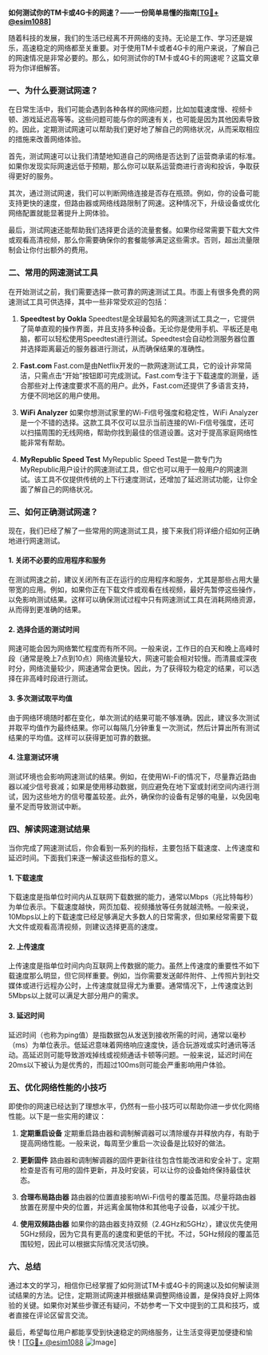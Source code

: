 **如何测试你的TM卡或4G卡的网速？——一份简单易懂的指南[[TG💪+ @esim1088](https://t.me/s/esim1088)]**

随着科技的发展，我们的生活已经离不开网络的支持。无论是工作、学习还是娱乐，高速稳定的网络都至关重要。对于使用TM卡或者4G卡的用户来说，了解自己的网速情况是非常必要的。那么，如何测试你的TM卡或4G卡的网速呢？这篇文章将为你详细解答。

### 一、为什么要测试网速？

在日常生活中，我们可能会遇到各种各样的网络问题，比如加载速度慢、视频卡顿、游戏延迟高等等。这些问题可能与你的网速有关，也可能是因为其他因素导致的。因此，定期测试网速可以帮助我们更好地了解自己的网络状况，从而采取相应的措施来改善网络体验。

首先，测试网速可以让我们清楚地知道自己的网络是否达到了运营商承诺的标准。如果你发现实际网速远低于预期，那么你可以联系运营商进行咨询和投诉，争取获得更好的服务。

其次，通过测试网速，我们可以判断网络连接是否存在瓶颈。例如，你的设备可能支持更快的速度，但路由器或网络线路限制了网速。这种情况下，升级设备或优化网络配置就能显著提升上网体验。

最后，测试网速还能帮助我们选择更合适的流量套餐。如果你经常需要下载大文件或观看高清视频，那么你需要确保你的套餐能够满足这些需求。否则，超出流量限制会让你付出额外的费用。

### 二、常用的网速测试工具

在开始测试之前，我们需要选择一款可靠的网速测试工具。市面上有很多免费的网速测试工具可供选择，其中一些非常受欢迎的包括：

1. **Speedtest by Ookla**
   Speedtest是全球最知名的网速测试工具之一，它提供了简单直观的操作界面，并且支持多种设备。无论你是使用手机、平板还是电脑，都可以轻松使用Speedtest进行测试。Speedtest会自动检测服务器位置并选择距离最近的服务器进行测试，从而确保结果的准确性。

2. **Fast.com**
   Fast.com是由Netflix开发的一款网速测试工具，它的设计非常简洁，只需点击“开始”按钮即可完成测试。Fast.com专注于下载速度的测量，适合那些对上传速度要求不高的用户。此外，Fast.com还提供了多语言支持，方便不同地区的用户使用。

3. **WiFi Analyzer**
   如果你想测试家里的Wi-Fi信号强度和稳定性，WiFi Analyzer是一个不错的选择。这款工具不仅可以显示当前连接的Wi-Fi信号强度，还可以扫描周围的无线网络，帮助你找到最佳的信道设置。这对于提高家庭网络性能非常有帮助。

4. **MyRepublic Speed Test**
   MyRepublic Speed Test是一款专门为MyRepublic用户设计的网速测试工具，但它也可以用于一般用户的网速测试。该工具不仅提供传统的上下行速度测试，还增加了延迟测试功能，让你全面了解自己的网络状况。

### 三、如何正确测试网速？

现在，我们已经了解了一些常用的网速测试工具，接下来我们将详细介绍如何正确地进行网速测试。

#### 1. 关闭不必要的应用程序和服务

在测试网速之前，建议关闭所有正在运行的应用程序和服务，尤其是那些占用大量带宽的应用。例如，如果你正在下载文件或观看在线视频，最好先暂停这些操作，以免影响测试结果。这样可以确保测试过程中只有网速测试工具在消耗网络资源，从而得到更准确的结果。

#### 2. 选择合适的测试时间

网速可能会因为网络繁忙程度而有所不同。一般来说，工作日的白天和晚上高峰时段（通常是晚上7点到10点）网络流量较大，网速可能会相对较慢。而清晨或深夜时分，网络流量较少，网速通常会更快。因此，为了获得较为稳定的结果，可以选择在非高峰时段进行测试。

#### 3. 多次测试取平均值

由于网络环境随时都在变化，单次测试的结果可能不够准确。因此，建议多次测试并取平均值作为最终结果。你可以每隔几分钟重复一次测试，然后计算出所有测试结果的平均值。这样可以获得更加可靠的数据。

#### 4. 注意测试环境

测试环境也会影响网速测试的结果。例如，在使用Wi-Fi的情况下，尽量靠近路由器以减少信号衰减；如果是使用移动数据，则应避免在地下室或封闭空间内进行测试，因为这些地方的信号覆盖较差。此外，确保你的设备有足够的电量，以免因电量不足而导致测试中断。

### 四、解读网速测试结果

当你完成了网速测试后，你会看到一系列的指标，主要包括下载速度、上传速度和延迟时间。下面我们来逐一解读这些指标的意义。

#### 1. 下载速度

下载速度是指单位时间内从互联网下载数据的能力，通常以Mbps（兆比特每秒）为单位表示。下载速度越快，网页加载、视频播放等任务就越流畅。一般来说，10Mbps以上的下载速度已经足够满足大多数人的日常需求，但如果经常需要下载大文件或观看高清视频，则建议选择更高的速度。

#### 2. 上传速度

上传速度是指单位时间内向互联网上传数据的能力。虽然上传速度的重要性不如下载速度那么明显，但它同样重要。例如，当你需要发送邮件附件、上传照片到社交媒体或进行远程办公时，上传速度就显得尤为重要。通常情况下，上传速度达到5Mbps以上就可以满足大部分用户的需求。

#### 3. 延迟时间

延迟时间（也称为ping值）是指数据包从发送到接收所需的时间，通常以毫秒（ms）为单位表示。低延迟意味着网络响应速度快，适合玩游戏或实时通讯等活动。高延迟则可能导致游戏掉线或视频通话卡顿等问题。一般来说，延迟时间在20ms以下被认为是优秀的，而超过100ms则可能会严重影响用户体验。

### 五、优化网络性能的小技巧

即使你的网速已经达到了理想水平，仍然有一些小技巧可以帮助你进一步优化网络性能。以下是一些实用的建议：

1. **定期重启设备**
   定期重启路由器和调制解调器可以清除缓存并释放内存，有助于提高网络性能。一般来说，每周至少重启一次设备是比较好的做法。

2. **更新固件**
   路由器和调制解调器的固件更新往往包含性能改进和安全补丁。定期检查是否有可用的固件更新，并及时安装，可以让你的设备始终保持最佳状态。

3. **合理布局路由器**
   路由器的位置直接影响Wi-Fi信号的覆盖范围。尽量将路由器放置在房屋中央的位置，并远离金属物体和其他电子设备，以减少干扰。

4. **使用双频路由器**
   如果你的路由器支持双频（2.4GHz和5GHz），建议优先使用5GHz频段，因为它具有更高的速度和更低的干扰。不过，5GHz频段的覆盖范围较短，因此可以根据实际情况灵活切换。

### 六、总结

通过本文的学习，相信你已经掌握了如何测试TM卡或4G卡的网速以及如何解读测试结果的方法。记住，定期测试网速并根据结果调整网络设置，是保持良好上网体验的关键。如果你对某些步骤还有疑问，不妨参考一下文中提到的工具和技巧，或者直接在评论区留言交流。

最后，希望每位用户都能享受到快速稳定的网络服务，让生活变得更加便捷和愉快！[[TG💪+ @esim1088](https://t.me/s/esim1088) ![Image](https://i.postimg.cc/4NQfJmqS/Snipaste-2025-05-13-00-14-12.png)]